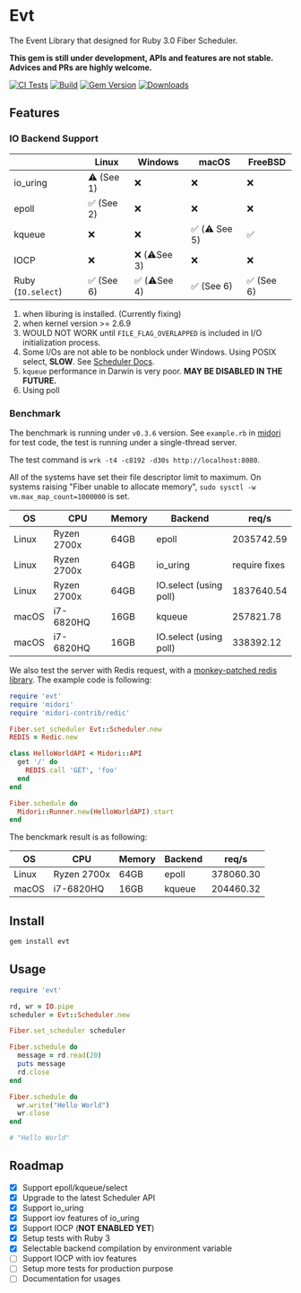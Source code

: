 # Evt

The Event Library that designed for Ruby 3.0 Fiber Scheduler.

**This gem is still under development, APIs and features are not stable. Advices and PRs are highly welcome.**

[![CI Tests](https://github.com/dsh0416/evt/workflows/CI%20Tests/badge.svg)](https://github.com/dsh0416/evt/actions?query=workflow%3A%22Build%22)
[![Build](https://github.com/dsh0416/evt/workflows/Build/badge.svg)](https://github.com/dsh0416/evt/actions?query=workflow%3A%22CI+Tests%22)
[![Gem Version](https://badge.fury.io/rb/evt.svg)](https://rubygems.org/gems/evt)
[![Downloads](https://ruby-gem-downloads-badge.herokuapp.com/evt?type=total)](https://rubygems.org/gems/evt)

## Features

### IO Backend Support

|                 | Linux       | Windows     | macOS       | FreeBSD     |
| --------------- | ----------- | ------------| ----------- | ----------- |
| io_uring        | ⚠️  (See 1) | ❌          | ❌          | ❌          |
| epoll           | ✅  (See 2) | ❌          | ❌          | ❌          |
| kqueue          | ❌          | ❌          | ✅ (⚠️ See 5) | ✅          |
| IOCP            | ❌          | ❌ (⚠️See 3) | ❌          | ❌          |
| Ruby (`IO.select`) | ✅ (See 6) | ✅ (⚠️See 4) | ✅ (See 6) | ✅ (See 6) |

1. when liburing is installed. (Currently fixing)
2. when kernel version >= 2.6.9
3. WOULD NOT WORK until `FILE_FLAG_OVERLAPPED` is included in I/O initialization process.
4. Some I/Os are not able to be nonblock under Windows. Using POSIX select, **SLOW**. See [Scheduler Docs](https://docs.ruby-lang.org/en/master/doc/scheduler_md.html#label-IO).
5. `kqueue` performance in Darwin is very poor. **MAY BE DISABLED IN THE FUTURE.**
6. Using poll

### Benchmark

The benchmark is running under `v0.3.6` version. See `example.rb` in [midori](https://github.com/midori-rb/midori.rb) for test code, the test is running under a single-thread server.

The test command is `wrk -t4 -c8192 -d30s http://localhost:8080`.

All of the systems have set their file descriptor limit to maximum.
On systems raising "Fiber unable to allocate memory", `sudo sysctl -w vm.max_map_count=1000000` is set.

| OS    | CPU         | Memory | Backend                | req/s         |
| ----- | ----------- | ------ | ---------------------- | ------------- |
| Linux | Ryzen 2700x | 64GB   | epoll                  | 2035742.59    |
| Linux | Ryzen 2700x | 64GB   | io_uring               | require fixes |
| Linux | Ryzen 2700x | 64GB   | IO.select (using poll) | 1837640.54    |
| macOS | i7-6820HQ   | 16GB   | kqueue                 | 257821.78     |
| macOS | i7-6820HQ   | 16GB   | IO.select (using poll) | 338392.12     |

We also test the server with Redis request, with a [monkey-patched redis library](https://github.com/midori-rb/midori-contrib/blob/master/lib/midori-contrib/redic.rb). The example code is following:

```ruby
require 'evt'
require 'midori'
require 'midori-contrib/redic'

Fiber.set_scheduler Evt::Scheduler.new
REDIS = Redic.new

class HelloWorldAPI < Midori::API
  get '/' do
    REDIS.call 'GET', 'foo'
  end
end

Fiber.schedule do
  Midori::Runner.new(HelloWorldAPI).start
end
```

The benckmark result is as following:

| OS    | CPU         | Memory | Backend | req/s     |
| ----- | ----------- | ------ | ------- | --------- |
| Linux | Ryzen 2700x | 64GB   | epoll   | 378060.30 |
| macOS | i7-6820HQ   | 16GB   | kqueue  | 204460.32 |

## Install

```bash
gem install evt
```

## Usage

```ruby
require 'evt'

rd, wr = IO.pipe
scheduler = Evt::Scheduler.new

Fiber.set_scheduler scheduler

Fiber.schedule do
  message = rd.read(20)
  puts message
  rd.close
end

Fiber.schedule do
  wr.write("Hello World")
  wr.close
end

# "Hello World"
```

## Roadmap

- [x] Support epoll/kqueue/select
- [x] Upgrade to the latest Scheduler API
- [x] Support io_uring
- [x] Support iov features of io_uring
- [x] Support IOCP (**NOT ENABLED YET**)
- [x] Setup tests with Ruby 3
- [x] Selectable backend compilation by environment variable
- [ ] Support IOCP with iov features
- [ ] Setup more tests for production purpose
- [ ] Documentation for usages